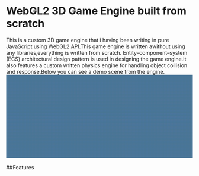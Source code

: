 # WebGL2 3D Game Engine built from scratch
This is a custom 3D game engine that i having been writing in pure JavaScript using WebGL2 API.This game engine is written awithout using any libraries,everything is written from scratch.
Entity–component–system (ECS) architectural design pattern is used in designing the game engine.It also features a custom written physics engine for handling object collision and response.Below you can see a demo scene from the engine.
![Demo scene from game engine](demo.gif)

##Features

